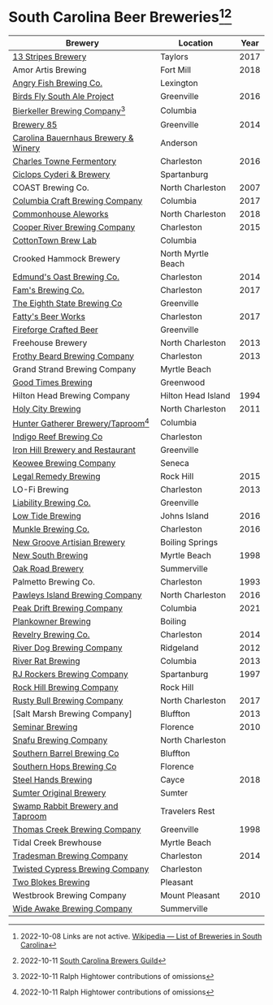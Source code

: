 # South Carolina Beer Breweries[^1][^2]

| Brewery | Location | Year |
|---------|----------|------|
| [13 Stripes Brewery](http://www.13stripesbrewery.com/) | Taylors | 2017 |
| Amor Artis Brewing | Fort Mill | 2018 |
| [Angry Fish Brewing Co.](http://angryfishbrewingco.com/) | Lexington ||
| [Birds Fly South Ale Project](https://bfsbeer.com/) |	Greenville | 2016 |
| [Bierkeller Brewing Company](https://www.bierkellercolumbia.com/)[^3] | Columbia ||
| [Brewery 85](http://brewery85.com/) | Greenville | 2014 |
| [Carolina Bauernhaus Brewery & Winery](https://carolinabauernhaus.com/) | Anderson ||
| [Charles Towne Fermentory](www.chsfermentory.com) | Charleston | 2016 |
| [Ciclops Cyderi & Brewery](www.ciclopscyderiandbrewery.com) | Spartanburg ||
| COAST Brewing Co. | North Charleston | 2007 |
| [Columbia Craft Brewing Company](https://www.columbiacraft.com/) | Columbia | 2017 |
| [Commonhouse Aleworks](https://www.commonhousealeworks.com) | North Charleston | 2018 |
| [Cooper River Brewing Company](https://cooperriverbrewing.com/) | Charleston | 2015 |
| [CottonTown Brew Lab](http://ctbl.azurewebsites.net/) | Columbia ||
| Crooked Hammock Brewery | North Myrtle Beach | |
| [Edmund's Oast Brewing Co.](http://edmundsoast.com/brewing-co/) | Charleston | 2014 |
| [Fam's Brewing Co.](http://famsbrewingco.com/) | Charleston | 2017 |
| [The Eighth State Brewing Co](https://www.eighthstatebrewing.com/) | Greenville ||
| [Fatty's Beer Works](https://www.fattysbeerworks.com/) | Charleston | 2017 |
| [Fireforge Crafted Beer](https://www.fireforge.beer/) | Greenville ||
| Freehouse Brewery | North Charleston | 2013 |
| [Frothy Beard Brewing Company](https://frothybeard.com/) | Charleston | 2013 |
| Grand Strand Brewing Company | Myrtle Beach | |
| [Good Times Brewing](https://millhousepizza.com/beer) | Greenwood ||
| Hilton Head Brewing Company | Hilton Head Island | 1994 |
| [Holy City Brewing](https://holycitybrewing.com/) | North Charleston | 2011 |
| [Hunter Gatherer Brewery/Taproom](https://huntergathererbrewery.com/)[^3] | Columbia |
| [Indigo Reef Brewing Co](http://www.indigoreefbrewing.com/) | Charleston ||
| [Iron Hill Brewery and Restaurant](https://www.ironhillbrewery.com/greenville-sc) | Greenville ||
| [Keowee Brewing Company](http://keoweebrewing.com/) | Seneca ||
| [Legal Remedy Brewing](http://legalremedybrewing.com/) | Rock Hill | 2015 |
| LO-Fi Brewing | Charleston | 2013 |
| [Liability Brewing Co.](https://liabilitybrewing.co/) | Greenville ||
| [Low Tide Brewing](https://www.lowtidebrewing.com/) | Johns Island | 2016 |
| [Munkle Brewing Co.](https://www.munklebrewing.com/) | Charleston | 2016 |
| [New Groove Artisian Brewery](http://newgroovebrew.com/) | Boiling Springs ||
| [New South Brewing](https://newsouthbrewing.com/) | Myrtle Beach | 1998 |
| [Oak Road Brewery](https://www.oakroadbrewery.com/) | Summerville ||
| Palmetto Brewing Co. | Charleston | 1993 |
| [Pawleys Island Brewing Company](https://www.pawleysislandbrewing.com/) | North Charleston | 2016 |
| [Peak Drift Brewing Company](https://.) | Columbia | 2021 |
| [Plankowner Brewing](http://plankownerbrewing.com/) | Boiling ||
| [Revelry Brewing Co.](https://www.revelrybrewingco.com/) | Charleston | 2014 |
| [River Dog Brewing Company](http://riverdogbrewing.com/) | Ridgeland | 2012 |
| [River Rat Brewing](http://www.riverratbrewery.com/) | Columbia | 2013 |
| [RJ Rockers Brewing Company](https://www.rjrockers.com/) | Spartanburg | 1997 |
| [Rock Hill Brewing Company](https://rockhillbrewingcompany.com/) | Rock Hill ||
| [Rusty Bull Brewing Company](https://www.rustybullbrewing.com/) | North Charleston | 2017 |
| [Salt Marsh Brewing Company] | Bluffton | 2013 |
| [Seminar Brewing](http://www.seminarbrewing.com/) | Florence | 2010 |
| [Snafu Brewing Company](http://www.snafubrewingcompany.com/) | North Charleston ||
| [Southern Barrel Brewing Co](http://southernbarrelbrewingco.com/) | Bluffton ||
| [Southern Hops Brewing Co](http://www.southernhops.com/) | Florence ||
| [Steel Hands Brewing](https://steelhandsbrewing.com/) | Cayce | 2018 |
| [Sumter Original Brewery](http://sumteroriginalbrewery.com/) | Sumter ||
| [Swamp Rabbit Brewery and Taproom](http://www.theswamprabbitbrewery.com/) | Travelers Rest ||
| [Thomas Creek Brewing Company](http://thomascreekbeer.com/) | Greenville | 1998 |
| Tidal Creek Brewhouse | Myrtle Beach | |
| [Tradesman Brewing Company](http://tradesmanbrewing.com/) | Charleston | 2014 |
| [Twisted Cypress Brewing Company](http://www.twistedcypressbrewingco.com/) | Charleston ||
| [Two Blokes Brewing](http://twoblokesbrewing.com/) | Pleasant ||
| Westbrook Brewing Company | Mount Pleasant | 2010 |
| [Wide Awake Brewing Company](https://www.wideawakebrewing.com/) | Summerville ||

[^1]: 2022-10-08 Links are not active. [Wikipedia — List of Breweries in South Carolina](https://en.wikipedia.org/wiki/List_of_breweries_in_South_Carolina)
[^2]: 2022-10-11 [South Carolina Brewers Guild](http://www.scbeer.org/brewery-map.html)
[^3]: 2022-10-11 Ralph Hightower contributions of omissions  
